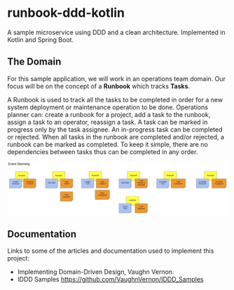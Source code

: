 # runbook-ddd-kotlin

A sample microservice using DDD and a clean architecture. Implemented in Kotlin and Spring Boot.

## The Domain
For this sample application, we will work in an operations team domain. Our focus will be on the concept of a **Runbook** which tracks **Tasks**. 

A Runbook is used to track all the tasks to be completed in order for a new system deployment or maintenance operation to be done. 
Operations planner can: create a runbook for a project, add a task to the runbook, assign a task to an operator, reassign a task. 
A task can be marked in progress only by the task assignee. An in-progress task can be completed or rejected. 
When all tasks in the runbook are completed and/or rejected, a runbook can be marked as completed.
To keep it simple, there are no dependencies between tasks thus can be completed in any order.

![Event Storming](docs/event_storming.png)

## Documentation
Links to some of the articles and documentation used to implement this project:

- Implementing Domain-Driven Design, Vaughn Vernon.
- IDDD Samples https://github.com/VaughnVernon/IDDD_Samples